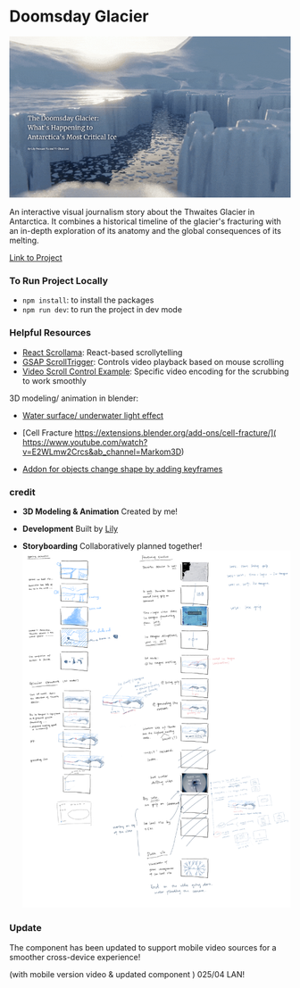 # Doomsday Glacier

![thumbnail](/public/assets/glacier-docu-opening-optimize.gif)

An interactive visual journalism story about the Thwaites Glacier in Antarctica. It combines a historical timeline of the glacier's fracturing with an in-depth exploration of its anatomy and the global consequences of its melting.

[Link to Project](https://the-doomsday-glacier.yichunlan.com)



### To Run Project Locally

- `npm install`: to install the packages
- `npm run dev`: to run the project in dev mode

### Helpful Resources

- [React Scrollama](https://github.com/jsonkao/react-scrollama): React-based scrollytelling
- [GSAP ScrollTrigger](https://gsap.com/docs/v3/Plugins/ScrollTrigger/): Controls video playback based on mouse scrolling
- [Video Scroll Control Example](https://codepen.io/shshaw/pen/vYKBPbv/9e810322d70c306de2d18237d0cb2d78): Specific video encoding for the scrubbing to work smoothly

3D modeling/ animation in blender:
- [Water surface/ underwater light effect]( https://www.youtube.com/watch?v=OeQfq-Sc-lM&ab_channel=Regoliste )

- [Cell Fracture https://extensions.blender.org/add-ons/cell-fracture/]( https://www.youtube.com/watch?v=E2WLmw2Crcs&ab_channel=Markom3D)

- [Addon for objects change shape by adding keyframes]( https://extensions.blender.org/add-ons/animall/)


### credit

- **3D Modeling & Animation**
Created by me!

- **Development**
Built by [Lily](https://github.com/LilYuuu)

- **Storyboarding**
Collaboratively planned together!
![story](/public/assets/storyboard.png)



### Update

The component has been updated to support mobile video sources for a smoother cross-device experience!


(with mobile version video & updated component ) 
025/04 LAN!
